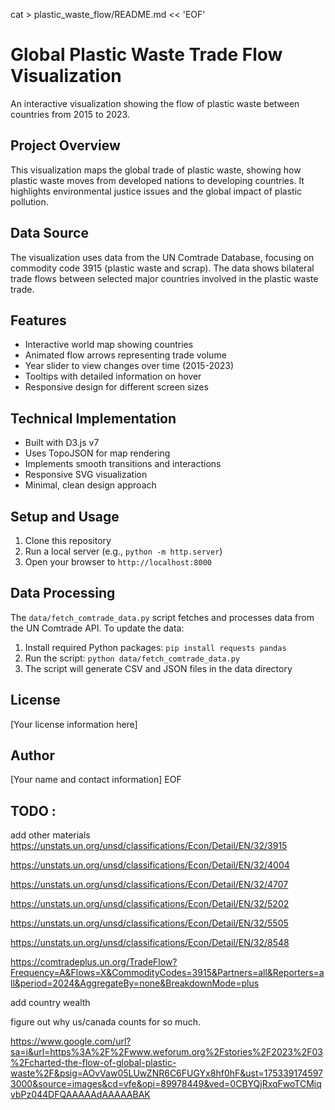 cat > plastic_waste_flow/README.md << 'EOF'
# Global Plastic Waste Trade Flow Visualization

An interactive visualization showing the flow of plastic waste between countries from 2015 to 2023.

## Project Overview

This visualization maps the global trade of plastic waste, showing how plastic waste moves from developed nations to developing countries. It highlights environmental justice issues and the global impact of plastic pollution.

## Data Source

The visualization uses data from the UN Comtrade Database, focusing on commodity code 3915 (plastic waste and scrap). The data shows bilateral trade flows between selected major countries involved in the plastic waste trade.

## Features

- Interactive world map showing countries
- Animated flow arrows representing trade volume
- Year slider to view changes over time (2015-2023)
- Tooltips with detailed information on hover
- Responsive design for different screen sizes

## Technical Implementation

- Built with D3.js v7
- Uses TopoJSON for map rendering
- Implements smooth transitions and interactions
- Responsive SVG visualization
- Minimal, clean design approach

## Setup and Usage

1. Clone this repository
2. Run a local server (e.g., `python -m http.server`)
3. Open your browser to `http://localhost:8000`

## Data Processing

The `data/fetch_comtrade_data.py` script fetches and processes data from the UN Comtrade API. To update the data:

1. Install required Python packages: `pip install requests pandas`
2. Run the script: `python data/fetch_comtrade_data.py`
3. The script will generate CSV and JSON files in the data directory

## License

[Your license information here]

## Author

[Your name and contact information]
EOF



## TODO :

add other materials 
https://unstats.un.org/unsd/classifications/Econ/Detail/EN/32/3915

https://unstats.un.org/unsd/classifications/Econ/Detail/EN/32/4004

https://unstats.un.org/unsd/classifications/Econ/Detail/EN/32/4707

https://unstats.un.org/unsd/classifications/Econ/Detail/EN/32/5202

https://unstats.un.org/unsd/classifications/Econ/Detail/EN/32/5505

https://unstats.un.org/unsd/classifications/Econ/Detail/EN/32/8548

https://comtradeplus.un.org/TradeFlow?Frequency=A&Flows=X&CommodityCodes=3915&Partners=all&Reporters=all&period=2024&AggregateBy=none&BreakdownMode=plus


add country wealth

figure out why us/canada counts for so much. 

https://www.google.com/url?sa=i&url=https%3A%2F%2Fwww.weforum.org%2Fstories%2F2023%2F03%2Fcharted-the-flow-of-global-plastic-waste%2F&psig=AOvVaw05LUwZNR6C6FUGYx8hf0hF&ust=1753391745973000&source=images&cd=vfe&opi=89978449&ved=0CBYQjRxqFwoTCMiqvbPz044DFQAAAAAdAAAAABAK